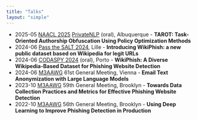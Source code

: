 ```yaml
---
title: "Talks"
layout: "simple"
---
```

- 2025-05 <a href="https://2025.naacl.org/">NAACL 2025</a> <a href="https://sites.google.com/view/privatenlp2025/">PrivateNLP</a> (oral), Albuquerque - <b>TAROT: Task-Oriented Authorship Obfuscation Using Policy Optimization Methods</b>
- 2024-06 <a href="https://2024.pass-the-salt.org/">Pass the SALT 2024</a>, Lille - <b>Introducing WikiPhish: a new public dataset based on Wikipedia for legit URLs</b>
- 2024-06 <a href="https://www.codaspy.org/2024/program.html">CODASPY 2024</a> (oral), Porto - <b>WikiPhish: A Diverse Wikipedia-Based Dataset for Phishing Website Detection</b>
- 2024-06 <a href="https://www.m3aawg.org/">M3AAWG</a> 61st General Meeting, Vienna - <b>Email Text Anonymization with Large Language Models</b>
- 2023-10 <a href="https://www.m3aawg.org/">M3AAWG</a> 59th General Meeting, Brooklyn - <b>Towards Data Collection Practices and Metrics for Effective Phishing Website Detection</b>
- 2022-10 <a href="https://www.m3aawg.org/">M3AAWG</a> 56th General Meeting, Brooklyn - <b>Using Deep Learning to Improve Phishing Detection in Production</b>
